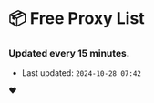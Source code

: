 # :package: Free Proxy List
### Updated every 15 minutes.

- Last updated: `2024-10-28 07:42`

:heart:
